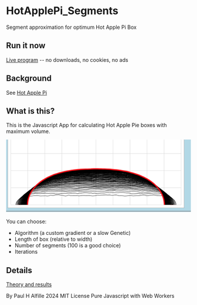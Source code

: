 # HotApplePi_Segments
Segment approximation for optimum Hot Apple Pi Box

## Run it now
[Live program](https://alfille.github.io/HotApplePi_Segments/)
-- no downloads, no cookies, no ads

## Background
See [Hot Apple Pi](https://github.com/alfille/HotApplePi)

## What is this?
This is the Javascript App for calculating Hot Apple Pie boxes with maximum volume.

![Folded box profile](L1_folded.png)

You can choose:

* Algorithm (a custom gradient or a slow Genetic)
* Length of box (relative to width)
* Number of segments (100 is a good choice)
* Iterations

## Details

[Theory and results](https://alfille.github.io/HotApplePi/segments.html)

By Paul H Alfille 2024
MIT License
Pure Javascript with Web Workers
